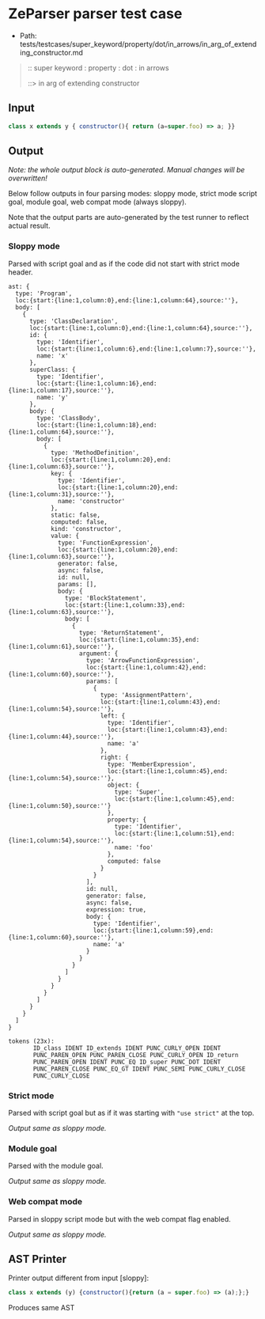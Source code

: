 # ZeParser parser test case

- Path: tests/testcases/super_keyword/property/dot/in_arrows/in_arg_of_extending_constructor.md

> :: super keyword : property : dot : in arrows
>
> ::> in arg of extending constructor

## Input

`````js
class x extends y { constructor(){ return (a=super.foo) => a; }}
`````

## Output

_Note: the whole output block is auto-generated. Manual changes will be overwritten!_

Below follow outputs in four parsing modes: sloppy mode, strict mode script goal, module goal, web compat mode (always sloppy).

Note that the output parts are auto-generated by the test runner to reflect actual result.

### Sloppy mode

Parsed with script goal and as if the code did not start with strict mode header.

`````
ast: {
  type: 'Program',
  loc:{start:{line:1,column:0},end:{line:1,column:64},source:''},
  body: [
    {
      type: 'ClassDeclaration',
      loc:{start:{line:1,column:0},end:{line:1,column:64},source:''},
      id: {
        type: 'Identifier',
        loc:{start:{line:1,column:6},end:{line:1,column:7},source:''},
        name: 'x'
      },
      superClass: {
        type: 'Identifier',
        loc:{start:{line:1,column:16},end:{line:1,column:17},source:''},
        name: 'y'
      },
      body: {
        type: 'ClassBody',
        loc:{start:{line:1,column:18},end:{line:1,column:64},source:''},
        body: [
          {
            type: 'MethodDefinition',
            loc:{start:{line:1,column:20},end:{line:1,column:63},source:''},
            key: {
              type: 'Identifier',
              loc:{start:{line:1,column:20},end:{line:1,column:31},source:''},
              name: 'constructor'
            },
            static: false,
            computed: false,
            kind: 'constructor',
            value: {
              type: 'FunctionExpression',
              loc:{start:{line:1,column:20},end:{line:1,column:63},source:''},
              generator: false,
              async: false,
              id: null,
              params: [],
              body: {
                type: 'BlockStatement',
                loc:{start:{line:1,column:33},end:{line:1,column:63},source:''},
                body: [
                  {
                    type: 'ReturnStatement',
                    loc:{start:{line:1,column:35},end:{line:1,column:61},source:''},
                    argument: {
                      type: 'ArrowFunctionExpression',
                      loc:{start:{line:1,column:42},end:{line:1,column:60},source:''},
                      params: [
                        {
                          type: 'AssignmentPattern',
                          loc:{start:{line:1,column:43},end:{line:1,column:54},source:''},
                          left: {
                            type: 'Identifier',
                            loc:{start:{line:1,column:43},end:{line:1,column:44},source:''},
                            name: 'a'
                          },
                          right: {
                            type: 'MemberExpression',
                            loc:{start:{line:1,column:45},end:{line:1,column:54},source:''},
                            object: {
                              type: 'Super',
                              loc:{start:{line:1,column:45},end:{line:1,column:50},source:''}
                            },
                            property: {
                              type: 'Identifier',
                              loc:{start:{line:1,column:51},end:{line:1,column:54},source:''},
                              name: 'foo'
                            },
                            computed: false
                          }
                        }
                      ],
                      id: null,
                      generator: false,
                      async: false,
                      expression: true,
                      body: {
                        type: 'Identifier',
                        loc:{start:{line:1,column:59},end:{line:1,column:60},source:''},
                        name: 'a'
                      }
                    }
                  }
                ]
              }
            }
          }
        ]
      }
    }
  ]
}

tokens (23x):
       ID_class IDENT ID_extends IDENT PUNC_CURLY_OPEN IDENT
       PUNC_PAREN_OPEN PUNC_PAREN_CLOSE PUNC_CURLY_OPEN ID_return
       PUNC_PAREN_OPEN IDENT PUNC_EQ ID_super PUNC_DOT IDENT
       PUNC_PAREN_CLOSE PUNC_EQ_GT IDENT PUNC_SEMI PUNC_CURLY_CLOSE
       PUNC_CURLY_CLOSE
`````

### Strict mode

Parsed with script goal but as if it was starting with `"use strict"` at the top.

_Output same as sloppy mode._

### Module goal

Parsed with the module goal.

_Output same as sloppy mode._

### Web compat mode

Parsed in sloppy script mode but with the web compat flag enabled.

_Output same as sloppy mode._

## AST Printer

Printer output different from input [sloppy]:

````js
class x extends (y) {constructor(){return (a = super.foo) => (a);};}
````

Produces same AST
